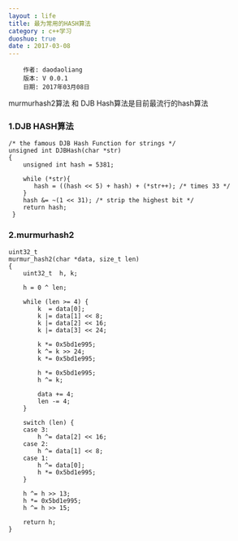 ```yaml
---
layout : life
title: 最为常用的HASH算法
category : c++学习
duoshuo: true
date : 2017-03-08
---
```


        作者: daodaoliang
        版本: V 0.0.1
        日期: 2017年03月08日

 murmurhash2算法 和 DJB Hash算法是目前最流行的hash算法

<!-- more -->

### 1.DJB HASH算法

```
/* the famous DJB Hash Function for strings */
unsigned int DJBHash(char *str)
{
    unsigned int hash = 5381;

    while (*str){
       hash = ((hash << 5) + hash) + (*str++); /* times 33 */
    }
    hash &= ~(1 << 31); /* strip the highest bit */
    return hash;
 }
```

### 2.murmurhash2

```
uint32_t
murmur_hash2(char *data, size_t len)
{  
    uint32_t  h, k;
  
    h = 0 ^ len;
  
    while (len >= 4) {
        k  = data[0];
        k |= data[1] << 8;
        k |= data[2] << 16;
        k |= data[3] << 24;
  
        k *= 0x5bd1e995;
        k ^= k >> 24;
        k *= 0x5bd1e995;

        h *= 0x5bd1e995;
        h ^= k;

        data += 4;
        len -= 4;
    }

    switch (len) {
    case 3:
        h ^= data[2] << 16;
    case 2:
        h ^= data[1] << 8;
    case 1:
        h ^= data[0];
        h *= 0x5bd1e995;
    }

    h ^= h >> 13;
    h *= 0x5bd1e995;
    h ^= h >> 15;

    return h;
}
```

